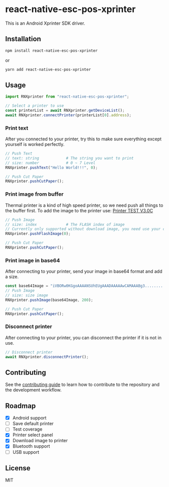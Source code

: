 # react-native-esc-pos-xprinter

This is an Android Xprinter SDK driver.

## Installation

```sh
npm install react-native-esc-pos-xprinter
```
or
```sh
yarn add react-native-esc-pos-xprinter
```

## Usage

```js
import RNXprinter from "react-native-esc-pos-xprinter";

// Select a printer to use
const printerList = await RNXprinter.getDeviceList();
await RNXprinter.connectPrinter(printerList[0].address);

```

### Print text
After you connected to your printer, try this to make sure everything except yourself is worked perfectly.

```js
// Push Text
// text: string            # The string you want to print
// size: number            # 0 ~ 7 Level
RNXprinter.pushText("Hello World!!!", 0);

// Push Cut Paper
RNXprinter.pushCutPaper();
```

### Print image from buffer
Thermal printer is a kind of high speed printer, so we need push all things to the buffer first. To add the image to the printer use:
[Printer TEST V3.0C](https://www.youtube.com/watch?v=rbho0L0VqMQ&list=WL)
```js
// Push Image
// size: index             # The FLASH index of image
// Currently only supported without download image, you need use your computer to help
RNXprinter.pushFlashImage(0);

// Push Cut Paper
RNXprinter.pushCutPaper();
```

### Print image in base64
After connecting to your printer, send your image in base64 format and add a size.

```js
const base64Image = "iVBORw0KGgoAAAANSUhEUgAAADAAAAAwCAMAAABg3..........."
// Push Image
// size: size image
RNXprinter.pushImage(base64Image, 200);

// Push Cut Paper
RNXprinter.pushCutPaper();
```

### Disconnect printer
After connecting to your printer, you can disconnect the printer if it is not in use.

```js
// Disconnect printer
await RNXprinter.disconnectPrinter();
```

## Contributing

See the [contributing guide](CONTRIBUTING.md) to learn how to contribute to the repository and the development workflow.

## Roadmap

- [x] Android support
- [ ] Save default printer
- [ ] Test coverage
- [x] Printer select panel
- [x] Download image to printer
- [x] Bluetooth support
- [ ] USB support

## License

MIT
